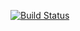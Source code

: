 [![Build Status](https://travis-ci.org/Foliko/lab5.svg?branch=master)](https://travis-ci.org/Foliko/lab5)
